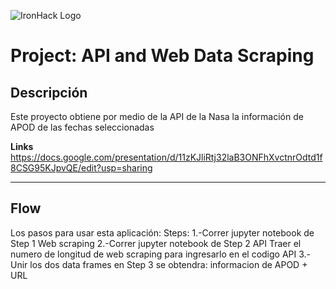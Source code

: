 ![IronHack Logo](https://s3-eu-west-1.amazonaws.com/ih-materials/uploads/upload_d5c5793015fec3be28a63c4fa3dd4d55.png)

# Project: API and Web Data Scraping

## Descripción

Este proyecto obtiene por medio de la API de la Nasa la información de APOD de las fechas seleccionadas

**Links**
https://docs.google.com/presentation/d/11zKJliRtj32laB3ONFhXvctnrOdtd1f8CSG95KJpvQE/edit?usp=sharing

---

## Flow
Los pasos para usar esta aplicación:
Steps:
1.-Correr jupyter notebook de Step 1 Web scraping
2.-Correr jupyter notebook de Step 2 API 
  Traer el numero de longitud de web scraping para ingresarlo en el codigo API 
3.-Unir los dos data frames en Step 3 se obtendra:
  informacion de APOD + URL 

